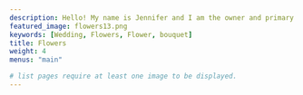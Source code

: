 ```yaml
---
description: Hello! My name is Jennifer and I am the owner and primary Floral Designer here at Flowers by Jennifer! I have always been a nature lover and HUGE fan of flowers all my life. I wanted to share a bit about my background and what led me to this chapter. I have been a professional working artist in the arts for the last 25 years, and have always been drawn creatively to many different artistic mediums. I enjoy painting, singing, acting, teaching, wire wrapping...you name it! When I began dabbling in creative floral design it originally started as a form of self care and therapy in early 2022. I needed an outlet to calm my soul and my mind, so I turned to gardening then gardening turned into arrangements, arrangements turned into art...you get the picture! My favorite part about working with flowers, are weddings and events! I love being able to share such special moments with people, hear their stories and in turn create florals to match their essence. It’s truly something I don’t take for granted and because of that my creations stay fresh and unique. www.flowersbyjennifer.com
featured_image: flowers13.png
keywords: [Wedding, Flowers, Flower, bouquet]
title: Flowers
weight: 4
menus: "main"

# list pages require at least one image to be displayed.
---
```

